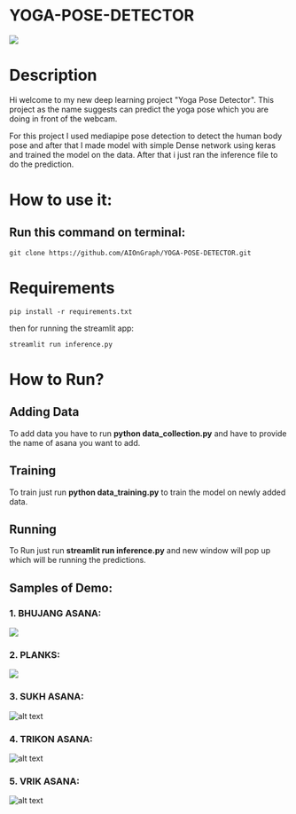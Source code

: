 # YOGA-POSE-DETECTOR
<img src="yoga.png"/>
<h1>Description</h1>
Hi welcome to my new deep learning project "Yoga Pose Detector". This project as the name suggests can predict the yoga pose which you are doing in front of the webcam.<br>

For this project I used mediapipe pose detection to detect the human body pose and after that I made model with simple Dense network using keras and trained the model on the data. After that i just ran the inference file to do the prediction.<br>

<h1>How to use it: </h1>
<h2>Run this command on terminal: </h2>

```
git clone https://github.com/AIOnGraph/YOGA-POSE-DETECTOR.git
``` 

<h1>Requirements</h1>

```
pip install -r requirements.txt
``` 
then for running the streamlit app:
``` 
streamlit run inference.py
``` 

<h1>How to Run?</h1>
<h2>Adding Data</h2>
  To add data you have to run <b>python data_collection.py</b> and  have to provide the name of asana you want to add.
 <h2>Training</h2>
  To train just run <b>python data_training.py</b> to train the model on newly added data.
  <h2>Running</h2>
  To Run just run <b>streamlit run inference.py</b> and new window will pop up which will be running the predictions.

  ## Samples of Demo:
  ### 1. BHUJANG ASANA:
  <img src="Bhujang Asan.png"/>

  ### 2. PLANKS:
  <img src="Planks.png"/>

  ### 3. SUKH ASANA:
  ![alt text](<Sukh Asan.png>)

  ### 4. TRIKON ASANA:
  ![alt text](<Trikon Asan.png>)

  ### 5. VRIK ASANA:
  ![alt text](<Vrik asan.png>)



  




  


  
